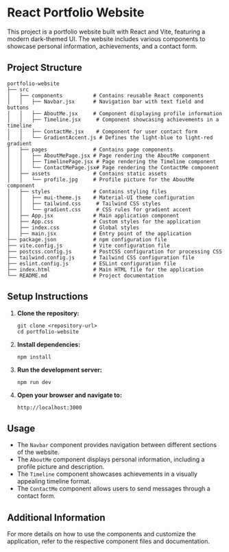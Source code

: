 # React Portfolio Website

This project is a portfolio website built with React and Vite, featuring a modern dark-themed UI. The website includes various components to showcase personal information, achievements, and a contact form.

## Project Structure

```
portfolio-website
├── src
│   ├── components          # Contains reusable React components
│   │   ├── Navbar.jsx      # Navigation bar with text field and buttons
│   │   ├── AboutMe.jsx     # Component displaying profile information
│   │   ├── Timeline.jsx     # Component showcasing achievements in a timeline
│   │   ├── ContactMe.jsx    # Component for user contact form
│   │   └── GradientAccent.js # Defines the light-blue to light-red gradient
│   ├── pages               # Contains page components
│   │   ├── AboutMePage.jsx # Page rendering the AboutMe component
│   │   ├── TimelinePage.jsx # Page rendering the Timeline component
│   │   └── ContactMePage.jsx# Page rendering the ContactMe component
│   ├── assets              # Contains static assets
│   │   └── profile.jpg     # Profile picture for the AboutMe component
│   ├── styles              # Contains styling files
│   │   ├── mui-theme.js    # Material-UI theme configuration
│   │   ├── tailwind.css     # Tailwind CSS styles
│   │   └── gradient.css     # CSS rules for gradient accent
│   ├── App.jsx             # Main application component
│   ├── App.css             # Custom styles for the application
│   ├── index.css           # Global styles
│   ├── main.jsx            # Entry point of the application
├── package.json            # npm configuration file
├── vite.config.js          # Vite configuration file
├── postcss.config.js       # PostCSS configuration for processing CSS
├── tailwind.config.js      # Tailwind CSS configuration file
├── eslint.config.js        # ESLint configuration file
├── index.html              # Main HTML file for the application
└── README.md               # Project documentation
```

## Setup Instructions

1. **Clone the repository:**
   ```
   git clone <repository-url>
   cd portfolio-website
   ```

2. **Install dependencies:**
   ```
   npm install
   ```

3. **Run the development server:**
   ```
   npm run dev
   ```

4. **Open your browser and navigate to:**
   ```
   http://localhost:3000
   ```

## Usage

- The `Navbar` component provides navigation between different sections of the website.
- The `AboutMe` component displays personal information, including a profile picture and description.
- The `Timeline` component showcases achievements in a visually appealing timeline format.
- The `ContactMe` component allows users to send messages through a contact form.

## Additional Information

For more details on how to use the components and customize the application, refer to the respective component files and documentation.